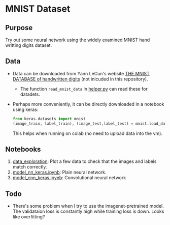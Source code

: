 # MNIST Dataset

## Purpose

Try out some neural network using the widely examined MNIST hand writting digits dataset.

## Data

* Data can be downloaded from Yann LeCun's website [THE MNIST DATABASE of handwritten digits](http://yann.lecun.com/exdb/mnist/) (not inlcuded in this repository). 
    * The function `read_mnist_data` in [helper.py](helper.py) can read these for datadets.   
* Perhaps more conveniently, it can be directly downloaded in a notebook using keras:

    ``` python 
    from keras.datasets import mnist
    (image_train, label_train), (image_test,label_test) = mnist.load_data() 
    ```
    This helps when running on colab (no need to upload data into the vm). 

## Notebooks

1. [data_exploration](data_exploration.ipynb): Plot a few data to check that the images and labels match correctly. 
2. [model_nn_keras.ipynb](model_nn_keras.ipynb): Plain neural network.
3. [model_cnn_keras.ipynb](model_cnn_keras.ipynb): Convolutional neural network


## Todo

* There's some problem when I try to use the imagenet-pretrained model. The validataion loss is constantly high while  training loss is down. Looks like overfitting?
